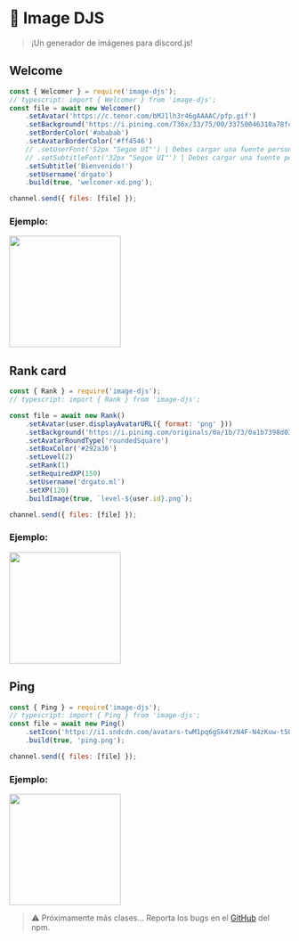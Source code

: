 # 🎨 Image DJS

> ¡Un generador de imágenes para discord.js!

## Welcome

```javascript
const { Welcomer } = require('image-djs');
// typescript: import { Welcomer } from 'image-djs';
const file = await new Welcomer()
	.setAvatar('https://c.tenor.com/bMJ1lh3r46gAAAAC/pfp.gif')
	.setBackground('https://i.pinimg.com/736x/33/75/00/33750046310a78fc55914a621c7e0991.jpg')
	.setBorderColor('#ababab')
	.setAvatarBorderColor('#ff4546')
	// .setUserFont('52px "Segoe UI"') | Debes cargar una fuente personalizada con canvas
	// .setSubtitleFont('32px "Segoe UI"') | Debes cargar una fuente personalizada con canvas
	.setSubtitle('Bienvenido!')
	.setUsername('drgato')
	.build(true, 'welcomer-xd.png');

channel.send({ files: [file] });
```

### Ejemplo:

<img src="https://i.imgur.com/Fa0aWlt.png" height="200px"/>

## Rank card

```javascript
const { Rank } = require('image-djs');
// typescript: import { Rank } from 'image-djs';

const file = await new Rank()
	.setAvatar(user.displayAvatarURL({ format: 'png' }))
	.setBackground('https://i.pinimg.com/originals/0a/1b/73/0a1b7398d03982682d8884cba21f6eb6.jpg')
	.setAvatarRoundType('roundedSquare')
	.setBoxColor('#292a36')
	.setLevel(2)
	.setRank(1)
	.setRequiredXP(150)
	.setUsername('drgato.ml')
	.setXP(120)
	.buildImage(true, `level-${user.id}.png`);

channel.send({ files: [file] });
```

### Ejemplo:

<img src="https://i.imgur.com/GWAsObM.png" height="200px"/>

## Ping

```javascript
const { Ping } = require('image-djs');
// typescript: import { Ping } from 'image-djs';
const file = await new Ping()
	.setIcon('https://i1.sndcdn.com/avatars-twM1pq6gSk4YzN4F-N4zKuw-t500x500.jpg')
	.build(true, 'ping.png');

channel.send({ files: [file] });
```

### Ejemplo:

<img src="https://i.imgur.com/zkqoQ3w.png" height="200px"/>

> ⚠️ Próximamente más clases... Reporta los bugs en el [GitHub](https://github.com/drgatoxd/image-djs/issues) del npm.
